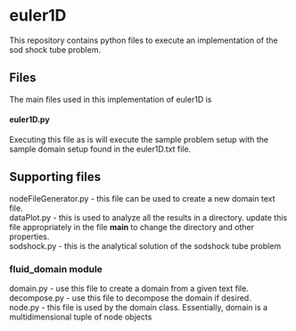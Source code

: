 # euler1D
This repository contains python files to execute an implementation of the sod shock tube problem.

## Files
The main files used in this implementation of euler1D is
#### euler1D.py
Executing this file as is will execute the sample problem setup with the sample
domain setup found in the euler1D.txt file.  

## Supporting files
nodeFileGenerator.py - this file can be used to create a new domain text file.  
dataPlot.py - this is used to analyze all the results in a directory.
              update this file appropriately in the file __main__ to change the
              directory and other properties.  
sodshock.py - this is the analytical solution of the sodshock tube problem

### fluid_domain module
domain.py - use this file to create a domain from a given text file.  
decompose.py - use this file to decompose the domain if desired.  
node.py - this file is used by the domain class. Essentially, domain is a
          multidimensional tuple of node objects
